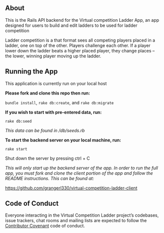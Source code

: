 ## About

This is the Rails API backend for the Virtual competition Ladder App, an app designed for users to build and edit ladders to be used for ladder competition

Ladder competition is a that format sees all competing players placed in a ladder, one on top of the other. Players challenge each other. If a player lower down the ladder beats a higher placed player, they change places – the lower, winning player moving up the ladder.

## Running the App

This application is currently run on your local host

**Please fork and clone this repo then run:**

`bundle install`, `rake db:create`, and `rake db:migrate`

**If you wish to start with pre-entered data, run:**

`rake db:seed`

*This data can be found in /db/seeds.rb*

**To start the backend server on your local machine, run:**

`rake start`

Shut down the server by pressing ctrl + C

*This will only start up the backend server of the app. In order to run the full app, you must fork and clone the client portion of the app and follow the README instructions. This can be found at:*

https://github.com/grangerl330/virtual-competition-ladder-client

## Code of Conduct

Everyone interacting in the Virtual Competition Ladder project’s codebases, issue trackers, chat rooms and mailing lists are expected to follow the [Contributor Covenant](http://contributor-covenant.org) code of conduct.

